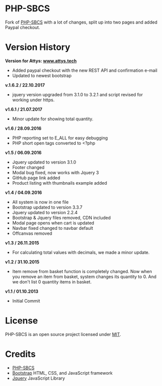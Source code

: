 PHP-SBCS
========

Fork of <a href="https://codeclimate.com/github/ganbarli/PHP-SBCS">PHP-SBCS</a> with a lot of changes, split up into two pages and added Paypal checkout.

Version History
========

**Version for Attys: www.attys.tech**
- Added paypal checkout with the new REST API and confirmation e-mail
- Updated to newest bootstrap


**v.1.6.2 / 22.10.2017**

- jquery version upgraded from 3.1.0 to 3.2.1 and script revised for working under https.

**v1.6.1 / 21.07.2017**

- Minor update for showing total quantity.

**v1.6 / 28.09.2016**

- PHP reporting set to E_ALL for easy debugging
- PHP short open tags converted to <?php

**v1.5 / 06.09.2016**

- Jquery updated to version 3.1.0
- Footer changed
- Modal bug fixed, now works with Jquery 3
- GitHub page link added
- Product listing with thumbnails example added

**v1.4 / 04.09.2016**

- All system is now in one file
- Bootstrap updated to version 3.3.7
- Jquery updated to version 2.2.4
- Bootstrap & Jquery files removed, CDN included
- Modal page opens when cart is updated
- Navbar fixed changed to navbar default
- Offcanvas removed

**v1.3 / 26.11.2015**

- For calculating total values with decimals, we made a minor update.

**v1.2 / 31.10.2015**

- Item remove from basket function is completely changed. Now when you remove an item from basket, system changes its quantity to 0. And we don't list 0 quantity items in basket.

**v1.1 / 01.10.2013**

- Initial Commit

License
========

PHP-SBCS is an open source project licensed under <a href="http://opensource.org/licenses/MIT" target="blank">MIT</a>.

Credits
========
- <a href="https://codeclimate.com/github/ganbarli/PHP-SBCS">PHP-SBCS</a>      
- <a href="https://github.com/twbs/bootstrap">Bootstrap</a> HTML, CSS, and JavaScript framework
- <a href="https://github.com/jquery/jquery">Jquery</a> JavaScript Library
